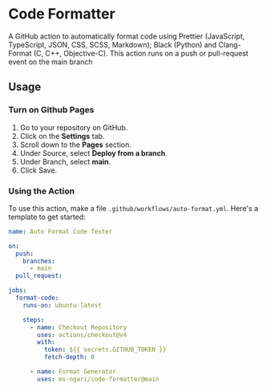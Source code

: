 # Code Formatter
A GitHub action to automatically format code using Prettier (JavaScript, TypeScript, JSON, CSS, SCSS, Markdown); Black (Python) and Clang-Format (C, C++, Objective-C). This action runs on a push or pull-request event on the main branch
## Usage

### Turn on Github Pages

1. Go to your repository on GitHub.
2. Click on the **Settings** tab.
3. Scroll down to the **Pages** section.
4. Under Source, select **Deploy from a branch**.
5. Under Branch, select **main**.
6. Click Save.

### Using the Action

To use this action, make a file `.github/workflows/auto-format.yml`.  Here's a
template to get started:

```yaml
name: Auto Format Code Tester

on:
  push:
    branches:
      - main
  pull_request:

jobs:
  format-code:
    runs-on: ubuntu-latest

    steps:
      - name: Checkout Repository
        uses: actions/checkout@v4
        with:
          token: ${{ secrets.GITHUB_TOKEN }}
          fetch-depth: 0

      - name: Format Generator
        uses: ms-ngari/code-formatter@main
```
